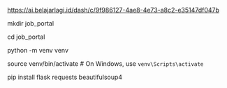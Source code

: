 https://ai.belajarlagi.id/dash/c/9f986127-4ae8-4e73-a8c2-e35147df047b

mkdir job_portal

cd job_portal

python -m venv venv

source venv/bin/activate  # On Windows, use `venv\Scripts\activate`

pip install flask requests beautifulsoup4